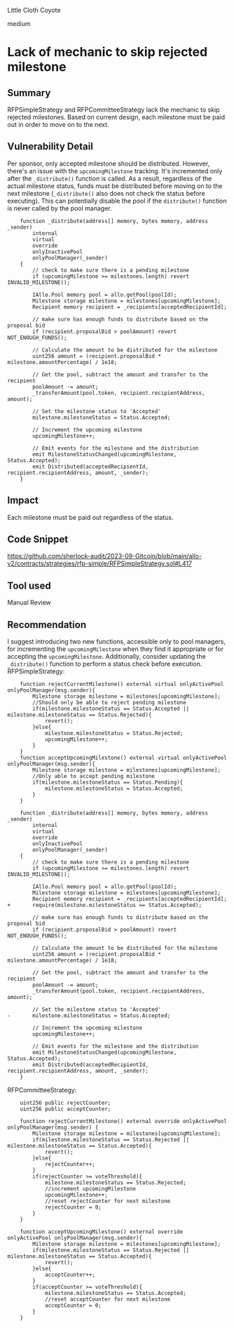 Little Cloth Coyote

medium

# Lack of mechanic to skip rejected milestone
## Summary
RFPSimpleStrategy and RFPCommitteeStrategy lack the mechanic to skip rejected milestones. Based on current design, each milestone must be paid out in order to move on to the next.

## Vulnerability Detail
Per sponsor, only accepted milestone should be distributed.
However, there's an issue with the `upcomingMilestone` tracking. It's incremented only after the `_distribute()` function is called. As a result, regardless of the actual milestone status, funds must be distributed before moving on to the next milestone (`_distribute()` also does not check the status before executing). This can potentially disable the pool if the `distribute()` function is never called by the pool manager.

```solidity
    function _distribute(address[] memory, bytes memory, address _sender)
        internal
        virtual
        override
        onlyInactivePool
        onlyPoolManager(_sender)
    {
        // check to make sure there is a pending milestone
        if (upcomingMilestone >= milestones.length) revert INVALID_MILESTONE();

        IAllo.Pool memory pool = allo.getPool(poolId);
        Milestone storage milestone = milestones[upcomingMilestone];
        Recipient memory recipient = _recipients[acceptedRecipientId];

        // make sure has enough funds to distribute based on the proposal bid
        if (recipient.proposalBid > poolAmount) revert NOT_ENOUGH_FUNDS();

        // Calculate the amount to be distributed for the milestone
        uint256 amount = (recipient.proposalBid * milestone.amountPercentage) / 1e18;

        // Get the pool, subtract the amount and transfer to the recipient
        poolAmount -= amount;
        _transferAmount(pool.token, recipient.recipientAddress, amount);

        // Set the milestone status to 'Accepted'
        milestone.milestoneStatus = Status.Accepted;

        // Increment the upcoming milestone
        upcomingMilestone++;

        // Emit events for the milestone and the distribution
        emit MilestoneStatusChanged(upcomingMilestone, Status.Accepted);
        emit Distributed(acceptedRecipientId, recipient.recipientAddress, amount, _sender);
    }
```
## Impact
Each milestone must be paid out regardless of the status.
## Code Snippet
https://github.com/sherlock-audit/2023-09-Gitcoin/blob/main/allo-v2/contracts/strategies/rfp-simple/RFPSimpleStrategy.sol#L417
## Tool used

Manual Review

## Recommendation
I suggest introducing two new functions, accessible only to pool managers, for incrementing the `upcomingMilestone` when they find it appropriate or for accepting the `upcomingMilestone`. Additionally, consider updating the `_distribute()` function to perform a status check before execution.
RFPSimpleStrategy:
```solidity
    function rejectCurrentMilestone() external virtual onlyActivePool onlyPoolManager(msg.sender){
        Milestone storage milestone = milestones[upcomingMilestone];
        //Should only be able to reject pending milestone
        if(milestone.milestoneStatus == Status.Accepted || milestone.milestoneStatus == Status.Rejected){
            revert();
        }else{
            milestone.milestoneStatus = Status.Rejected;
            upcomingMilestone++;
        }
    }
    function acceptUpcomingMilestone() external virtual onlyActivePool onlyPoolManager(msg.sender){
        Milestone storage milestone = milestones[upcomingMilestone];
        //Only able to accept pending milestone
        if(milestone.milestoneStatus == Status.Pending){
            milestone.milestoneStatus = Status.Accepted;
        }
    }
```
```solidity
    function _distribute(address[] memory, bytes memory, address _sender)
        internal
        virtual
        override
        onlyInactivePool
        onlyPoolManager(_sender)
    {
        // check to make sure there is a pending milestone
        if (upcomingMilestone >= milestones.length) revert INVALID_MILESTONE();

        IAllo.Pool memory pool = allo.getPool(poolId);
        Milestone storage milestone = milestones[upcomingMilestone];
        Recipient memory recipient = _recipients[acceptedRecipientId];
+       require(milestone.milestoneStatus == Status.Accepted);

        // make sure has enough funds to distribute based on the proposal bid
        if (recipient.proposalBid > poolAmount) revert NOT_ENOUGH_FUNDS();

        // Calculate the amount to be distributed for the milestone
        uint256 amount = (recipient.proposalBid * milestone.amountPercentage) / 1e18;

        // Get the pool, subtract the amount and transfer to the recipient
        poolAmount -= amount;
        _transferAmount(pool.token, recipient.recipientAddress, amount);

        // Set the milestone status to 'Accepted'
-       milestone.milestoneStatus = Status.Accepted;

        // Increment the upcoming milestone
        upcomingMilestone++;

        // Emit events for the milestone and the distribution
        emit MilestoneStatusChanged(upcomingMilestone, Status.Accepted);
        emit Distributed(acceptedRecipientId, recipient.recipientAddress, amount, _sender);
    }
```
RFPCommitteeStrategy:
```solidity
    uint256 public rejectCounter;
    uint256 public acceptCounter;

    function rejectCurrentMilestone() external override onlyActivePool onlyPoolManager(msg.sender) {
        Milestone storage milestone = milestones[upcomingMilestone];
        if(milestone.milestoneStatus == Status.Rejected || milestone.milestoneStatus == Status.Accepted){
            revert();
        }else{
            rejectCounter++;
        }
        if(rejectCounter >= voteThreshold){
            milestone.milestoneStatus == Status.Rejected;
            //increment upcomingMilestone
            upcomingMilestone++;
            //reset rejectCounter for next milestone 
            rejectCounter = 0;
        }
    }

    function acceptUpcomingMilestone() external override onlyActivePool onlyPoolManager(msg.sender){
        Milestone storage milestone = milestones[upcomingMilestone];
        if(milestone.milestoneStatus == Status.Rejected || milestone.milestoneStatus == Status.Accepted){
            revert();
        }else{
            acceptCounter++;
        }
        if(acceptCounter >= voteThreshold){
            milestone.milestoneStatus == Status.Accepted;
            //reset acceptCounter for next milestone
            acceptCounter = 0;
        }
    }
```
